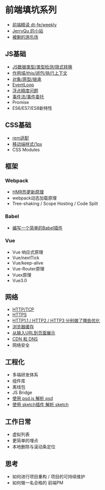 # 前端填坑系列

* [前端精读 dt-fe/weekly](https://github.com/dt-fe/weekly)
* [JerryQu 的小站](https://imququ.com/)
* [被删的游乐场](https://godbasin.github.io/front-end-playground/front-end-basic/)


## JS基础
* [JS数据类型/类型检测/隐式转换](https://www.yuque.com/docs/share/a9de8aff-bd85-45ac-a011-77f7fff21c64)
* [作用域/this/闭包/执行上下文](https://www.yuque.com/docs/share/1f082490-3b2d-45b9-b4a1-36d820b2a946)
* [对象/原型/继承](https://www.yuque.com/docs/share/871b1be2-865b-4fbe-aae5-cbe9f62fccb6)
* [EventLoop](https://www.yuque.com/docs/share/c7590b0a-cd0e-4cf6-90d8-c8b9db88e4d1)
* [浮点精度问题](https://www.yuque.com/docs/share/32e464b5-0e85-4ce6-ba71-7c1c95030772)
* [事件流/事件委托](https://www.yuque.com/docs/share/cce8f0a9-107d-4eb7-bee4-d82b7f4e0f84)
* Promise
* ES6/ES7/ES8新特性

## CSS基础
* [rem适配](https://www.yuque.com/docs/share/f00e1bdd-7292-4177-9171-56542b37706f)
* [移动端样式/1px](https://www.yuque.com/docs/share/4766de8c-b6f3-44af-9ad5-f272c424d370)
* CSS Modules

## 框架
### Webpack
* [HMR热更新原理](https://www.yuque.com/docs/share/f4d52885-753c-4022-9358-32941ad37c0f)
* webpack动态加载原理
* Tree-shaking / Scope Hosting / Code Split

### Babel
* [编写一个简单的Babel插件](https://www.yuque.com/docs/share/604fd54e-d87e-4c0b-90ac-00e6b35c0a92)

### Vue
* Vue 响应式原理
* Vue/nextTick
* Vue/keep-alive
* Vue-Router原理
* Vuex原理
* Vue3.0

## 网络
* [HTTP/TCP](https://www.yuque.com/docs/share/755d59fb-b811-4ec5-81fb-cca6a1cc5ef0)
* [HTTPS](https://www.yuque.com/docs/share/131449a8-3979-418d-98f0-192210778590)
* [HTTP1.1 / HTTP2 / HTTP3 分别做了哪些优化](https://www.yuque.com/docs/share/168f0d19-04df-4a88-a932-8218ff6820c7)
* [浏览器缓存](https://www.yuque.com/docs/share/44218d25-6756-46bd-9872-9c0a19ef5573)
* [从输入URL到页面展示](https://www.yuque.com/docs/share/d0c111e0-0b65-4b8a-9c4c-984f94d0b5c3)
* [CDN 和 DNS](https://www.yuque.com/docs/share/1e1ed534-5773-4c37-bae6-6d715f181935)
* 网络安全

## 工程化
* 多端研发体系
* 组件库
* 离线包
* JS Bridge
* [使用 psd.js 解析 psd](https://www.yuque.com/docs/share/46d740d1-e8f5-4db2-a1da-d032677b5b73)
* [使用 sketch插件 解析 sketch](https://www.yuque.com/docs/share/5b2c8ad5-1109-44fd-a726-73b65850dc79)

## 工作日常
* 虚拟列表
* 更简单的埋点
* 本地删除与滚动条定位


## 思考
* 如何进行项目重构 / 项目的可持续维护
* 如何做一名合格的 前端PM
